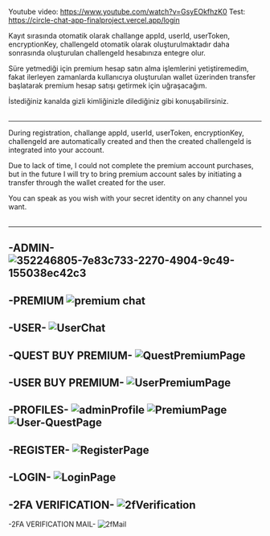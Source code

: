 Youtube video: https://www.youtube.com/watch?v=GsyEOkfhzK0
Test: https://circle-chat-app-finalproject.vercel.app/login

Kayıt sırasında otomatik olarak challange appId, userId, userToken, encryptionKey, challengeId otomatik olarak oluşturulmaktadır daha sonrasında oluşturulan challengeId hesabınıza entegre olur.<br>

Süre yetmediği için premium hesap satın alma işlemlerini yetiştiremedim, fakat ilerleyen zamanlarda kullanıcıya oluşturulan wallet üzerinden transfer başlatarak premium hesap satışı getirmek için uğraşacağım.


İstediğiniz kanalda gizli kimliğinizle dilediğiniz gibi konuşabilirsiniz.<br><br>

-----
During registration, challange appId, userId, userToken, encryptionKey, challengeId are automatically created and then the created challengeId is integrated into your account.<br>

Due to lack of time, I could not complete the premium account purchases, but in the future I will try to bring premium account sales by initiating a transfer through the wallet created for the user.

You can speak as you wish with your secret identity on any channel you want.<br><br>

-----
-ADMIN-
![352246805-7e83c733-2270-4904-9c49-155038ec42c3](https://github.com/user-attachments/assets/dd1831b6-53fd-4f11-bd2c-f3b8387689d5)
-----
-PREMIUM
![premium chat](https://github.com/user-attachments/assets/98f95010-b682-4642-b509-32b1070d6ed2)
-----
-USER-
![UserChat](https://github.com/user-attachments/assets/8c4d50d5-4e84-49b3-b7a6-d07317bf7dc2)
-----
-QUEST BUY PREMIUM-
![QuestPremiumPage](https://github.com/user-attachments/assets/032da5a6-83d6-48c5-b437-ec9ebc4af26c)
-----
-USER BUY PREMIUM-
![UserPremiumPage](https://github.com/user-attachments/assets/dbee0a09-36bf-4995-b7d9-f0ebfc371603)
-----
-PROFILES-
![adminProfile](https://github.com/user-attachments/assets/aa52dca2-8e14-40c4-a735-46731e5d938b)
![PremiumPage](https://github.com/user-attachments/assets/c55c66d3-538d-44e4-bd82-10c024b88cd1)
![User-QuestPage](https://github.com/user-attachments/assets/bcc93f9a-c898-4e57-8b81-2db0c81e4014)
-----
-REGISTER-
![RegisterPage](https://github.com/user-attachments/assets/da5b93d5-f633-4f75-abc1-72cd8e1e5268)
-----
-LOGIN-
![LoginPage](https://github.com/user-attachments/assets/a9accd49-684b-4263-80c4-5a4f18add5b8)
-----
-2FA VERIFICATION-
![2fVerification](https://github.com/user-attachments/assets/cc62fca4-572d-4724-b13c-760282f44d56)
-----
-2FA VERIFICATION MAIL-
![2fMail](https://github.com/user-attachments/assets/79583c7a-67d7-455f-a6f6-38713d31120b)
